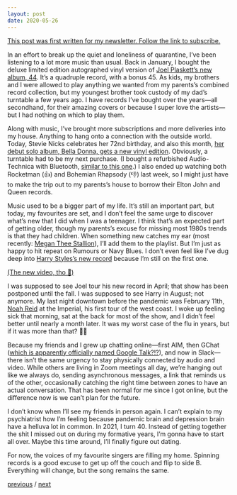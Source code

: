 ```yaml
---
layout: post
date: 2020-05-26
---
```


[This post was first written for my newsletter. Follow the link to subscribe.](https://jessdriscoll.substack.com/p/-the-clouds-never-expect-it-when)

In an effort to break up the quiet and loneliness of quarantine, I’ve been listening to a lot more music than usual. Back in January, I bought the deluxe limited edition autographed vinyl version of [Joel Plaskett’s new album, 44](http://joelplaskett.com/44-2/). It’s a quadruple record, with a bonus 45. As kids, my brothers and I were allowed to play anything we wanted from my parents’s combined record collection, but my youngest brother took custody of my dad’s turntable a few years ago. I have records I’ve bought over the years—all secondhand, for their amazing covers or because I super love the artists—but I had nothing on which to play them.

Along with music, I’ve brought more subscriptions and more deliveries into my house. Anything to hang onto a connection with the outside world. Today, Stevie Nicks celebrates her 72nd birthday, and also this month, [her debut solo album, Bella Donna, gets a new vinyl edition](http://magazine.vinylmeplease.com/magazine/stevie-nicks-vinyl-me-please/). Obviously, a turntable had to be my next purchase. (I bought a refurbished Audio-Technica with Bluetooth, [similar to this one](https://www.bestbuy.ca/en-ca/product/audio-technica-lp60x-bt-white-manufacturer-certified-refurbished/14417533).) I also ended up watching both Rocketman (👍) and Bohemian Rhapsody (👎) last week, so I might just have to make the trip out to my parents’s house to borrow their Elton John and Queen records.

Music used to be a bigger part of my life. It’s still an important part, but today, my favourites are set, and I don’t feel the same urge to discover what’s new that I did when I was a teenager. I think that’s an expected part of getting older, though my parents’s excuse for missing most 1980s trends is that they had children. When something new catches my ear (most recently: [Megan Thee Stallion](https://www.youtube.com/watch?v=6BlWUh_iOKk)), I’ll add them to the playlist. But I’m just as happy to hit repeat on Rumours or Navy Blues. I don’t even feel like I’ve dug deep into [Harry Styles’s new record](https://hstyles.co.uk/) because I’m still on the first one.

[(The new video, tho 🍉)](https://www.youtube.com/watch?v=E07s5ZYygMg)

I was supposed to see Joel tour his new record in April; that show has been postponed until the fall. I was supposed to see Harry in August; not anymore. My last night downtown before the pandemic was February 11th, [Noah Reid](https://www.noahreid.com/) at the Imperial, his first tour of the west coast. I woke up feeling sick that morning, sat at the back for most of the show, and I didn’t feel better until nearly a month later. It was my worst case of the flu in years, but if it was more than that? 🤷‍♀️

Because my friends and I grew up chatting online—first AIM, then GChat ([which is apparently officially named Google Talk?!?](https://en.wikipedia.org/wiki/Google_Talk)), and now in Slack—there isn’t the same urgency to stay physically connected by audio and video. While others are living in Zoom meetings all day, we’re hanging out like we always do, sending asynchronous messages, a link that reminds us of the other, occasionally catching the right time between zones to have an actual conversation. That has been normal for me since I got online, but the difference now is we can’t plan for the future.

I don’t know when I’ll see my friends in person again. I can’t explain to my psychiatrist how I’m feeling because pandemic brain and depression brain have a helluva lot in common. In 2021, I turn 40. Instead of getting together the shit I missed out on during my formative years, I’m gonna have to start all over. Maybe this time around, I’ll finally figure out dating.

For now, the voices of my favourite singers are filling my home. Spinning records is a good excuse to get up off the couch and flip to side B. Everything will change, but the song remains the same.

<a href="{{page.previous.url}}">previous</a> / <a href="{{page.next.url}}">next</a>
